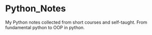 # Python_Notes
My Python notes collected from short courses and self-taught. From fundamental python to OOP in python. 
